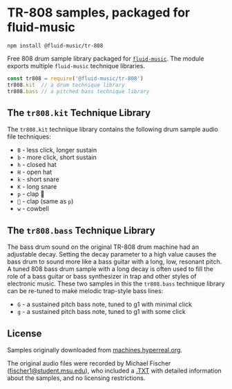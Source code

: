 # TR-808 samples, packaged for fluid-music

`npm install @fluid-music/tr-808`

Free 808 drum sample library packaged for [`fluid-music`](https://www.npmjs.com/package/fluid-music). The module exports multiple `fluid-music` technique libraries.

```JavaScript
const tr808 = require('@fluid-music/tr-808')
tr808.kit  // a drum technique library
tr808.bass // a pitched bass technique library
```


## The `tr808.kit` Technique Library

The `tr808.kit` technique library contains the following drum sample audio file techniques:

- `B` - less click, longer sustain
- `b` - more click, short sustain
- `h` - closed hat
- `H` - open hat
- `k` - short snare
- `K` - long snare
- `p` - clap 👏
- `👏` - clap (same as `p`)
- `w` - cowbell


## The `tr808.bass` Technique Library

The bass drum sound on the original TR-808 drum machine had an adjustable decay. Setting the decay parameter to a high value causes the bass drum to sound more like a bass guitar with a long, low, resonant pitch. A tuned 808 bass drum sample with a long decay is often used to fill the role of a bass guitar or bass synthesizer in trap and other styles of electronic music. These two samples in this the `tr808.bass` technique library can be re-tuned to make melodic trap-style bass lines:

- `G` - a sustained pitch bass note, tuned to g1 with minimal click
- `g` - a sustained pitch bass note, tuned to g1 with some click

## License

Samples originally downloaded from [machines.hyperreal.org](http://machines.hyperreal.org/categories/drum-machines/TR-808/samples/).

The original audio files were recorded by Michael Fischer (fischer1@student.msu.edu), who included a [.TXT](https://github.com/fluid-music/open-drums/blob/main/tr-808/TR808WAV/TR808.TXT) with detailed information about the samples, and no licensing restrictions.
